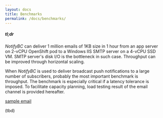 ```yaml
---
layout: docs
title: Benchmarks
permalink: /docs/benchmarks/
---
```



<div class="note info">
  <h5>tl;dr</h5>
  <p><i>NotifyBC</i> can deliver 1 million emails of 1KB size in 1 hour from an app server on 2-vCPU OpenShift pod to a Windows IIS SMTP server on a 4-vCPU SSD VM. SMTP server's disk I/O is the bottleneck in such case. Throughput can be improved through horizontal scaling.</p>
</div>

When *NotifyBC* is used to deliver broadcast push notifications to a large number of subscribers, probably the most important benchmark is throughput. The benchmark is especially critical if a latency tolerance is imposed. To facilitate capacity planning, load testing result of the email channel is provided hereafter. 

[sample email](../../attachments/benchmark-email.txt)

(tbd)